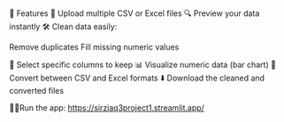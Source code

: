 🚀 Features
📂 Upload multiple CSV or Excel files
🔍 Preview your data instantly
🛠 Clean data easily:

   Remove duplicates
   Fill missing numeric values

🎯 Select specific columns to keep
📊 Visualize numeric data (bar chart)
🔄 Convert between CSV and Excel formats
⬇️ Download the cleaned and converted files

🧑‍💻Run the app:
    https://sirziaq3project1.streamlit.app/
